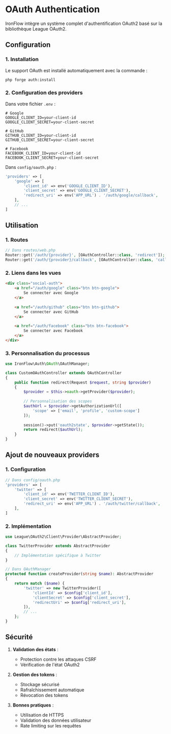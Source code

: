 # OAuth Authentication

IronFlow intègre un système complet d'authentification OAuth2 basé sur la bibliothèque League OAuth2.

## Configuration

### 1. Installation

Le support OAuth est installé automatiquement avec la commande :
```bash
php forge auth:install
```

### 2. Configuration des providers

Dans votre fichier `.env` :
```env
# Google
GOOGLE_CLIENT_ID=your-client-id
GOOGLE_CLIENT_SECRET=your-client-secret

# GitHub
GITHUB_CLIENT_ID=your-client-id
GITHUB_CLIENT_SECRET=your-client-secret

# Facebook
FACEBOOK_CLIENT_ID=your-client-id
FACEBOOK_CLIENT_SECRET=your-client-secret
```

Dans `config/oauth.php` :
```php
'providers' => [
    'google' => [
        'client_id' => env('GOOGLE_CLIENT_ID'),
        'client_secret' => env('GOOGLE_CLIENT_SECRET'),
        'redirect_uri' => env('APP_URL') . '/auth/google/callback',
    ],
    // ...
]
```

## Utilisation

### 1. Routes

```php
// Dans routes/web.php
Router::get('/auth/{provider}', [OAuthController::class, 'redirect']);
Router::get('/auth/{provider}/callback', [OAuthController::class, 'callback']);
```

### 2. Liens dans les vues

```html
<div class="social-auth">
    <a href="/auth/google" class="btn btn-google">
        Se connecter avec Google
    </a>
    
    <a href="/auth/github" class="btn btn-github">
        Se connecter avec GitHub
    </a>
    
    <a href="/auth/facebook" class="btn btn-facebook">
        Se connecter avec Facebook
    </a>
</div>
```

### 3. Personnalisation du processus

```php
use IronFlow\Auth\OAuth\OAuthManager;

class CustomOAuthController extends OAuthController
{
    public function redirect(Request $request, string $provider)
    {
        $provider = $this->oauth->getProvider($provider);
        
        // Personnalisation des scopes
        $authUrl = $provider->getAuthorizationUrl([
            'scope' => ['email', 'profile', 'custom-scope']
        ]);
        
        session()->put('oauth2state', $provider->getState());
        return redirect($authUrl);
    }
}
```

## Ajout de nouveaux providers

### 1. Configuration

```php
// Dans config/oauth.php
'providers' => [
    'twitter' => [
        'client_id' => env('TWITTER_CLIENT_ID'),
        'client_secret' => env('TWITTER_CLIENT_SECRET'),
        'redirect_uri' => env('APP_URL') . '/auth/twitter/callback',
    ],
]
```

### 2. Implémentation

```php
use League\OAuth2\Client\Provider\AbstractProvider;

class TwitterProvider extends AbstractProvider
{
    // Implémentation spécifique à Twitter
}

// Dans OAuthManager
protected function createProvider(string $name): AbstractProvider
{
    return match ($name) {
        'twitter' => new TwitterProvider([
            'clientId' => $config['client_id'],
            'clientSecret' => $config['client_secret'],
            'redirectUri' => $config['redirect_uri'],
        ]),
        // ...
    };
}
```

## Sécurité

1. **Validation des états** :
   - Protection contre les attaques CSRF
   - Vérification de l'état OAuth2

2. **Gestion des tokens** :
   - Stockage sécurisé
   - Rafraîchissement automatique
   - Révocation des tokens

3. **Bonnes pratiques** :
   - Utilisation de HTTPS
   - Validation des données utilisateur
   - Rate limiting sur les requêtes
